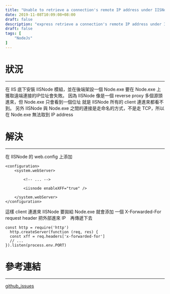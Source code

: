 ```yaml
---
title: "Unable to retrieve a connection's remote IP address under IISNode"
date: 2019-11-08T10:09:08+08:00
draft: false
description: "express retrieve a connection's remote IP address under IISNode"
draft: false
tags: [
    "NodeJs"
]
---
```

# 狀況
---

在 IIS 底下安裝 IISNode 模組，並在後端架設一個 Node.exe
要在 Node.exe 上獲取遠端連接的IP位址會失敗。
因為 IISNode 像是一個 reverse proxy 多個源頭進來，但 Node.exe 只會看到一個位址
就是 IISNode 所有的 client 連進來都看不到。
另外 IISNode 與 Node.exe 之間的連接是走命名的方式，不是走 TCP，所以在
Node.exe 無法取到 IP address

# 解決
---

在 IISNode 的 web.config 上添加

	<configuration>
  		<system.webServer>

    		<!-- ... -->

    		<iisnode enableXFF="true" />

  		</system.webServer>
	</configuration>


這樣 client 連進來 IISNode 要拋給 Node.exe 就會添加 一個 X-Forwarded-For request header
把外部進來 IP　再傳遞下去

	const http = require('http')
	  http.createServer(function (req, res) {
	  const xff = req.headers['x-forwarded-for']
      // ...
    }).listen(process.env.PORT)




# 參考連結
---
[github_issues](https://github.com/tjanczuk/iisnode/issues/94)